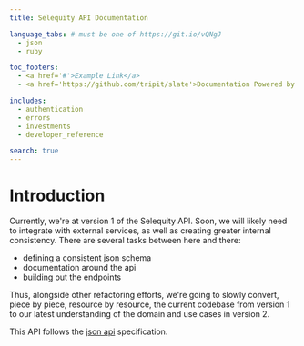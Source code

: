 ```yaml
---
title: Selequity API Documentation

language_tabs: # must be one of https://git.io/vQNgJ
  - json
  - ruby

toc_footers:
  - <a href='#'>Example Link</a>
  - <a href='https://github.com/tripit/slate'>Documentation Powered by Slate</a>

includes:
  - authentication
  - errors
  - investments
  - developer_reference

search: true
---
```


# Introduction
Currently, we're at version 1 of the Selequity API. Soon, we will likely
need to integrate with external services, as well as creating greater
internal consistency. There are several tasks between here and there:

  * defining a consistent json schema
  * documentation around the api
  * building out the endpoints

Thus, alongside other refactoring efforts, we're going to slowly
convert, piece by piece, resource by resource, the current codebase from
version 1 to our latest understanding of the domain and use cases in
version 2.

This API follows the [json api](http://jsonapi.org/) specification.
